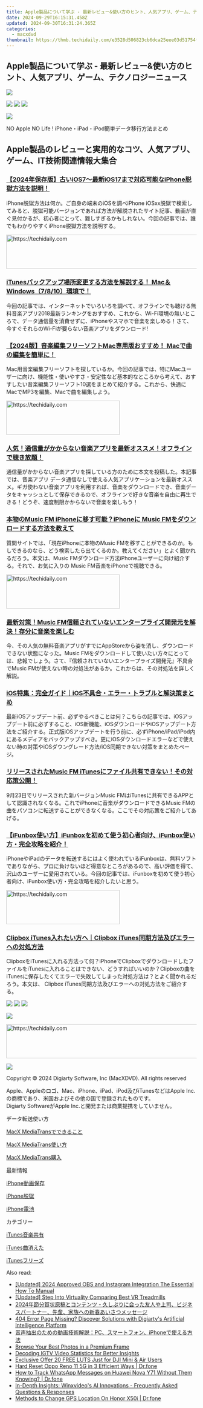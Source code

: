 ```yaml
---
title: Apple製品について学ぶ - 最新レビュー&使い方のヒント、人気アプリ、ゲーム、テクノロジーニュース
date: 2024-09-29T16:15:31.458Z
updated: 2024-09-30T16:31:24.365Z
categories:
  - macxdvd
thumbnail: https://thmb.techidaily.com/e3528d506823cb6dca25eee03d51754fbb17fe96f4d59ce559e11e5be6c55331.jpg
---
```


## Apple製品について学ぶ - 最新レビュー&使い方のヒント、人気アプリ、ゲーム、テクノロジーニュース

[![](https://www.macxdvd.com/apple-iphone-transfer/../icon/logo.png)](https://tools.techidaily.com/macxdvd/products/) 

[![](https://www.macxdvd.com/apple-iphone-transfer/images/seomodel/face.png)](https://www.facebook.com/Digiarty.Software.Japan) [![](https://www.macxdvd.com/apple-iphone-transfer/images/seomodel/twi.png)](https://twitter.com/DigiartyInc) [![](https://www.macxdvd.com/apple-iphone-transfer/images/seomodel/google.png)](https://www.youtube.com/channel/UCqY5hItdifUTbKX2sKXe4fQ) 

[![](https://www.macxdvd.com/apple-iphone-transfer/images/seomodel/ilogo.png)](https://tools.techidaily.com/macxdvd/products/) 

NO Apple NO Life ! iPhone・iPad・iPod簡単データ移行方法まとめ

## Apple製品のレビューと実用的なコツ、人気アプリ、ゲーム、IT技術関連情報大集合

### **[【2024年保存版】古いiOS7～最新iOS17まで対応可能なiPhone脱獄方法を説明！](https://tools.techidaily.com/macxdvd/products/)**

  
iPhone脱獄方法は何か。ご自身の端末のiOSを調べiPhone iOSxx脱獄で検索してみると、脱獄可能バージョンであれば方法が解説されたサイト記事、動画が直ぐ見付かるが、初心者にとって、難しすぎるかもしれない。今回の記事では、誰でもわかりやすくiPhone脱獄方法を説明する。

<!-- affiliate ads begin -->
<a href="https://ephamedtechinc.pxf.io/c/5597632/2137206/26400" target="_top" id="2137206">
  <img src="//a.impactradius-go.com/display-ad/26400-2137206" border="0" alt="https://techidaily.com" width="728" height="90"/>
</a>
<img height="0" width="0" src="https://ephamedtechinc.pxf.io/i/5597632/2137206/26400" style="position:absolute;visibility:hidden;" border="0" />
<!-- affiliate ads end -->

### **[iTunesバックアップ場所変更する方法を解説する！ Mac＆Windows（7/8/10）環境で！](https://tools.techidaily.com/macxdvd/products/)**

  
今回の記事では、インターネットでいろいろを調べて、オフラインでも聴ける無料音楽アプリ2018最新ランキングをおすすめ、これから、Wi-Fi環境の無いところで、データ通信量を消費せずに、iPhoneやスマホで音楽を楽しめる！さて、今すぐそれらのWi-Fiが要らない音楽アプリをダウンロード!

### **[【2024版】音楽編集フリーソフトMac専用版おすすめ！ Macで曲の編集を簡単に！](https://tools.techidaily.com/macxdvd/products/)**

  
Mac用音楽編集フリーソフトを探しているか。今回の記事では、特にMacユーザーに向け、機能性・使いやすさ・安定性など基本的なところから考えて、おすすしたい音楽編集フリーソフト10選をまとめて紹介する。これから、快適にMacでMP3を編集、Macで曲を編集しよう。

<!-- affiliate ads begin -->
<a href="https://aligracehair.sjv.io/c/5597632/1959773/19272" target="_top" id="1959773">
  <img src="//a.impactradius-go.com/display-ad/19272-1959773" border="0" alt="https://techidaily.com" width="300" height="90"/>
</a>
<img height="0" width="0" src="https://aligracehair.sjv.io/i/5597632/1959773/19272" style="position:absolute;visibility:hidden;" border="0" />
<!-- affiliate ads end -->

### **[人気！通信量がかからない音楽アプリを最新オススメ！オフラインで聴き放題！](https://tools.techidaily.com/macxdvd/products/)**

  
通信量がかからない音楽アプリを探している方のために本文を投稿した。本記事では、音楽アプリ データ通信なしで使える人気アプリケーションを最新オススメ。ギガ使わない音楽アプリを利用すれば、音楽をダウンロードでき、音楽データをキャッシュとして保存できるので、オフラインで好きな音楽を自由に再生できる！どうぞ、速度制限かからないで音楽を楽しもう！

### **[本物のMusic FM iPhoneに移す可能？iPhoneに Music FMをダウンロードする方法を教えて](https://tools.techidaily.com/macxdvd/products/)**

  
質問サイトでは、「現在iPhoneに本物のMusic FMを移すことができるのか。もしできるのなら、どう検索したら出てくるのか。教えてください」とよく聞かれるだろう。本文は、Music FMダウンロード方法iPhoneユーザーに向け紹介する。それで、お気に入りの Music FM音楽をiPhoneで視聴できる。

<!-- affiliate ads begin -->
<a href="https://aligracehair.sjv.io/c/5597632/2036496/19272" target="_top" id="2036496">
  <img src="//a.impactradius-go.com/display-ad/19272-2036496" border="0" alt="https://techidaily.com" width="300" height="90"/>
</a>
<img height="0" width="0" src="https://aligracehair.sjv.io/i/5597632/2036496/19272" style="position:absolute;visibility:hidden;" border="0" />
<!-- affiliate ads end -->

### **[最新対策！Music FM信頼されていないエンタープライズ開発元を解決！存分に音楽を楽しむ](https://tools.techidaily.com/macxdvd/products/)**

  
今、その人気の無料音楽アプリがすでにAppStoreから姿を消し、ダウンロードできない状態になった。Music FMをダウンロードして使いたい方々にとっては、悲報でしょう。さて、『信頼されていないエンタープライズ開発元』不具合でMusic FMが使えない時の対処法があるか。これからは、その対処法を詳しく解説。

### **[iOS特集：完全ガイド｜iOS不具合・エラー・トラブルと解決策まとめ](https://tools.techidaily.com/macxdvd/products/)**

  
最新iOSアップデート前、必ずやるべきことは何？こちらの記事では、iOSアップデート前に必ずすること、iOS新機能、iOSダウンロードやiOSアップデート方法をご紹介する。正式版iOSアップデートを行う前に、必ずiPhone/iPad/iPod内にあるメディアをバックアップすべき。更にiOSダウンロードエラーなどで使えない時の対策やiOSダウングレード方法/iOS同期できない対策をまとめたページ。

### **[リリースされたMusic FM iTunesにファイル共有できない！その対応策公開！](https://tools.techidaily.com/macxdvd/products/)**

  
9月23日でリリースされた新バージョンMusic FMはiTunesに共有できるAPPとして認識されなくなる。これでiPhoneに音楽がダウンロードできるMusic FMの曲をパソコンに転送することができなくなる。ここでその対応策をご紹介してあげる。

### **[【iFunbox使い方】iFunboxを初めて使う初心者向け、iFunbox使い方・完全攻略を紹介！](https://tools.techidaily.com/macxdvd/products/)**

  
iPhoneやiPadのデータを転送するにはよく使われているiFunboxは、無料ソフトでありながら、プロに負けないほど得意なところがあるので、高い評価を得て、沢山のユーザーに愛用されている。今回の記事では、iFunboxを初めて使う初心者向け、iFunbox使い方・完全攻略を紹介したいと思う。

<!-- affiliate ads begin -->
<a href="https://aligracehair.sjv.io/c/5597632/2135399/19272" target="_top" id="2135399">
  <img src="//a.impactradius-go.com/display-ad/19272-2135399" border="0" alt="https://techidaily.com" width="300" height="90"/>
</a>
<img height="0" width="0" src="https://aligracehair.sjv.io/i/5597632/2135399/19272" style="position:absolute;visibility:hidden;" border="0" />
<!-- affiliate ads end -->

### **[Clipbox iTunes入れたい方へ｜Clipbox iTunes同期方法及びエラーへの対処方法](https://tools.techidaily.com/macxdvd/products/)**

  
ClipboxをiTunesに入れる方法って何？iPhoneでClipboxでダウンロードしたファイルをiTunesに入れることはできない、どうすればいいのか？Clipboxの曲をiTunesに保存したくてエラーで失敗してしまった対処方法は？とよく聞かれるだろう。本文は、 Clipbox iTunes同期方法及びエラーへの対処方法をご紹介する。

[![](https://www.macxdvd.com/apple-iphone-transfer/images/seomodel/f.png)](https://www.facebook.com/Digiarty.Software.Japan) [![](https://www.macxdvd.com/apple-iphone-transfer/images/seomodel/tw.png)](https://twitter.com/DigiartyInc) [![](https://www.macxdvd.com/apple-iphone-transfer/images/seomodel/y.png)](https://www.youtube.com/channel/UCqY5hItdifUTbKX2sKXe4fQ) 

[![](https://www.macxdvd.com/apple-iphone-transfer/images/seomodel/top.png)](https://www.macxdvd.com/apple-iphone-transfer/javascript:;)

<!-- affiliate ads begin -->
<a href="https://aligracehair.sjv.io/c/5597632/1959764/19272" target="_top" id="1959764">
  <img src="//a.impactradius-go.com/display-ad/19272-1959764" border="0" alt="https://techidaily.com" width="728" height="90"/>
</a>
<img height="0" width="0" src="https://aligracehair.sjv.io/i/5597632/1959764/19272" style="position:absolute;visibility:hidden;" border="0" />
<!-- affiliate ads end -->

[![](https://www.macxdvd.com/apple-iphone-transfer/images/seomodel/ilogo.png)](https://tools.techidaily.com/macxdvd/products/) 

Copyright © 2024 Digiarty Software, Inc (MacXDVD). All rights reserved

Apple、Appleのロゴ、Mac、iPhone、iPad、iPod及びiTunesなどはApple Inc.の商標であり、米国およびその他の国で登録されたものです。  
Digiarty SoftwareがApple Inc.と開発または商業提携をしていません。

データ転送使い方

[MacX MediaTransでできること](https://tools.techidaily.com/macxdvd/products/)

[MacX MediaTrans使い方](https://tools.techidaily.com/macxdvd/products/)

[MacX MediaTrans購入](https://tools.techidaily.com/macxdvd/products/)

最新情報

[iPhone動画保存](https://tools.techidaily.com/macxdvd/products/)

[iPhone脱獄](https://tools.techidaily.com/macxdvd/products/)

[iPhone電池](https://tools.techidaily.com/macxdvd/products/)

カテゴリー

[iTunes音楽共有](https://tools.techidaily.com/macxdvd/products/)

[iTunes曲消えた](https://tools.techidaily.com/macxdvd/products/)

[iTunesフリーズ](https://tools.techidaily.com/macxdvd/products/)

<ins class="adsbygoogle"
     style="display:block"
     data-ad-format="autorelaxed"
     data-ad-client="ca-pub-7571918770474297"
     data-ad-slot="1223367746"></ins>

<ins class="adsbygoogle"
     style="display:block"
     data-ad-client="ca-pub-7571918770474297"
     data-ad-slot="8358498916"
     data-ad-format="auto"
     data-full-width-responsive="true"></ins>

<span class="atpl-alsoreadstyle">Also read:</span>
<div><ul>
<li><a href="https://screen-activity-recording.techidaily.com/updated-2024-approved-obs-and-instagram-integration-the-essential-how-to-manual/"><u>[Updated] 2024 Approved OBS and Instagram Integration The Essential How To Manual</u></a></li>
<li><a href="https://extra-skills.techidaily.com/updated-step-into-virtuality-comparing-best-vr-treadmills/"><u>[Updated] Step Into Virtuality Comparing Best VR Treadmills</u></a></li>
<li><a href="https://solve-outstanding.techidaily.com/1725288339677-2024/"><u>2024年節分賀状原稿とコンテンツ - 久しぶりに会った友人や上司、ビジネスパートナー、先輩、家族への新春あいさつメッセージ</u></a></li>
<li><a href="https://solve-outstanding.techidaily.com/404-error-page-missing-discover-solutions-with-digiartys-artificial-intelligence-platform/"><u>404 Error Page Missing? Discover Solutions with Digiarty's Artificial Intelligence Platform</u></a></li>
<li><a href="https://solve-outstanding.techidaily.com/1725287289405-pciphone/"><u>音声抽出のための動画技術解説：PC、スマートフォン、iPhoneで使える方法</u></a></li>
<li><a href="https://buynow-info.techidaily.com/browse-your-best-photos-in-a-premium-frame/"><u>Browse Your Best Photos in a Premium Frame</u></a></li>
<li><a href="https://instagram-video-recordings.techidaily.com/decoding-igtv-video-statistics-for-better-insights/"><u>Decoding IGTV Video Statistics for Better Insights</u></a></li>
<li><a href="https://extra-lessons.techidaily.com/exclusive-offer-20-free-luts-just-for-dji-mini-and-air-users/"><u>Exclusive Offer 20 FREE LUTS Just for DJI Mini & Air Users</u></a></li>
<li><a href="https://techidaily.com/hard-reset-oppo-reno-11-5g-in-3-efficient-ways-drfone-by-drfone-reset-android-reset-android/"><u>Hard Reset Oppo Reno 11 5G in 3 Efficient Ways | Dr.fone</u></a></li>
<li><a href="https://android-location-track.techidaily.com/how-to-track-whatsapp-messages-on-huawei-nova-y71-without-them-knowing-drfone-by-drfone-virtual-android/"><u>How to Track WhatsApp Messages on Huawei Nova Y71 Without Them Knowing? | Dr.fone</u></a></li>
<li><a href="https://solve-outstanding.techidaily.com/in-depth-insights-winxvideos-ai-innovations-frequently-asked-questions-and-responses/"><u>In-Depth Insights: Winxvideo's AI Innovations - Frequently Asked Questions & Responses</u></a></li>
<li><a href="https://fake-location.techidaily.com/methods-to-change-gps-location-on-honor-x50i-drfone-by-drfone-virtual-android/"><u>Methods to Change GPS Location On Honor X50i | Dr.fone</u></a></li>
</ul></div>

